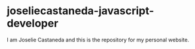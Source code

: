 # joseliecastaneda-javascript-developer
I am Joselie Castaneda and this is the repository for my personal website.
